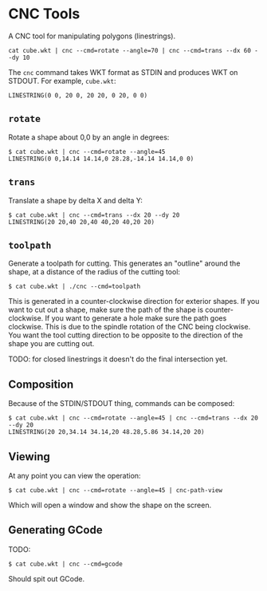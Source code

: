 # CNC Tools

A CNC tool for manipulating polygons (linestrings).

    cat cube.wkt | cnc --cmd=rotate --angle=70 | cnc --cmd=trans --dx 60 --dy 10

The `cnc` command takes WKT format as STDIN and produces WKT on STDOUT. For example, `cube.wkt`:

    LINESTRING(0 0, 20 0, 20 20, 0 20, 0 0)

## `rotate`

Rotate a shape about 0,0 by an angle in degrees:

    $ cat cube.wkt | cnc --cmd=rotate --angle=45
    LINESTRING(0 0,14.14 14.14,0 28.28,-14.14 14.14,0 0)

## `trans`

Translate a shape by delta X and delta Y:

    $ cat cube.wkt | cnc --cmd=trans --dx 20 --dy 20
    LINESTRING(20 20,40 20,40 40,20 40,20 20)

## `toolpath`

Generate a toolpath for cutting. This generates an "outline" around the shape, at a distance of the radius of the cutting tool:

    $ cat cube.wkt | ./cnc --cmd=toolpath

This is generated in a counter-clockwise direction for exterior shapes. If you want to cut out a shape, make sure the path of the shape is counter-clockwise. If you want to generate a hole make sure the path goes clockwise. This is due to the spindle rotation of the CNC being clockwise. You want the tool cutting direction to be opposite to the direction of the shape you are cutting out.

TODO: for closed linestrings it doesn't do the final intersection yet.

## Composition

Because of the STDIN/STDOUT thing, commands can be composed:

    $ cat cube.wkt | cnc --cmd=rotate --angle=45 | cnc --cmd=trans --dx 20 --dy 20
    LINESTRING(20 20,34.14 34.14,20 48.28,5.86 34.14,20 20)

## Viewing

At any point you can view the operation:

    $ cat cube.wkt | cnc --cmd=rotate --angle=45 | cnc-path-view

Which will open a window and show the shape on the screen.

## Generating GCode

TODO:

    $ cat cube.wkt | cnc --cmd=gcode

Should spit out GCode.

